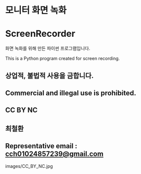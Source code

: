 # 모니터 화면 녹화
# ScreenRecorder

화면 녹화를 위해 만든 파이썬 프로그램입니다.

This is a Python program created for screen recording.


## 상업적, 불법적 사용을 금합니다.
## Commercial and illegal use is prohibited.


## CC BY NC

## 최철환 
## Representative email : cch01024857239@gmail.com
images/CC_BY_NC.jpg
